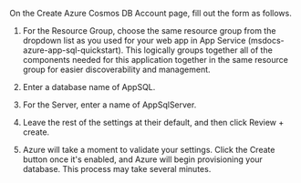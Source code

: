 On the Create Azure Cosmos DB Account page, fill out the form as follows.
1. For the Resource Group, choose the same resource group from the dropdown list as you used for your web app in App Service (msdocs-azure-app-sql-quickstart). This logically groups together all of the components needed for this application together in the same resource group for easier discoverability and management.

1. Enter a database name of AppSQL.

1. For the Server, enter a name of AppSqlServer.

1. Leave the rest of the settings at their default, and then click Review + create.

1. Azure will take a moment to validate your settings.  Click the Create button once it's enabled, and Azure will begin provisioning your database.  This process may take several minutes.